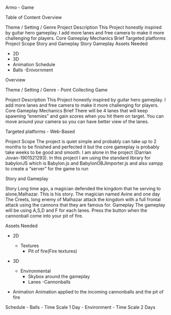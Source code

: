 Armo - Game 

Table of Content
Overview
 
Theme / Setting / Genre
Project Description
This Project honestly inspired by guitar hero gameplay. I add more lanes and free camera to make it more challenging for players.
Core Gameplay Mechanics Brief
Targeted platforms
Project Scope
Story and Gameplay
Story
Gameplay
Assets Needed
- 2D
- 3D
- Animation
Schedule
- Balls
-Enivornment

Overview

 
Theme / Setting / Genre
	- Point Collecting Game

Project Description 
This Project honestly inspired by guitar hero gameplay. I add more lanes and free camera to make it more challenging for players.
Core Gameplay Mechanics Brief
	There will be 4 lanes that will keep spawning “enemies” and gain scores when you hit them on target. You can move around your camera so you can have better view of the lanes.
	
Targeted platforms
	- Web-Based

Project Scope 
	The project is quiet simple and probably can take up to 2 months to be finished and perfected it but the core gameplay is probably take weeks to be good and smooth. I am alone in the project (Darrian Jovan-1901521293). In this project I am using the standard library for babylonJS which is Babylon.js and BabylonOBJImporter.js and also xampp to create a “server” for the game to run
	
Story and Gameplay

Story 
Long time ago, a magician defended the kingdom that he serving to alone,Malhazar. This is his story. The magician named Avine and one day The Creets, long enemy of Malhazar attack the kingdom with a full frontal attack using the cannons that they are famous for. 
Gameplay 
The gameplay will be using A,S,D and F for each lanes. Press the button when the cannonball come into your pit of fire.




Assets Needed

- 2D
	- Textures
		- Pit of fire(Fire textures)
	
- 3D
	- Environmental 
		- Skybox around the gameplay
		- Lanes
	-Cannonballs
		
- Animation
	Animation applied to the incoming cannonballs and the pit of fire
			


Schedule
	- Balls
		- Time Scale
			1 Day
	- Environment
		- Time Scale
			2 Days
